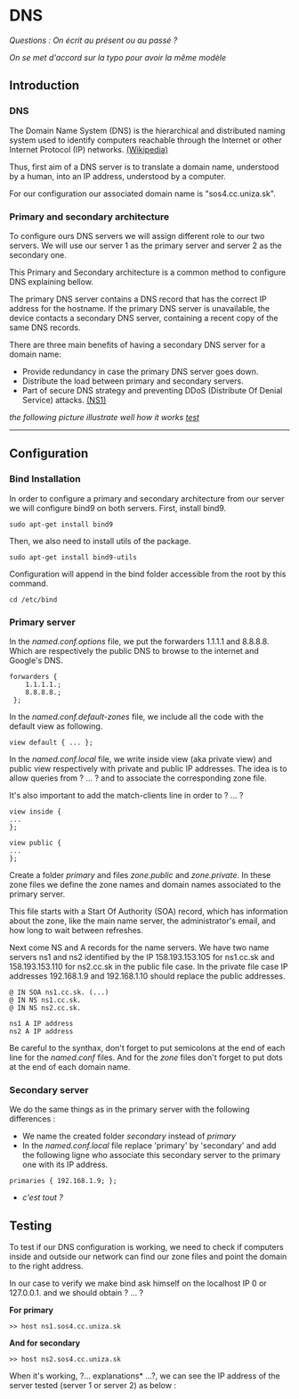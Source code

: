 # DNS

_Questions : On écrit au présent ou au passé ?_

_On se met d'accord sur la typo pour avoir la même modèle_

## Introduction

### DNS

The Domain Name System (DNS) is the hierarchical and distributed naming system used to identify computers reachable through the Internet or other Internet Protocol (IP) networks. [(Wikipedia)](https://en.wikipedia.org/wiki/Domain_Name_System)

Thus, first aim of a DNS server is to translate a domain name, understood by a human, into an IP address, understood by a computer.

For our configuration our associated domain name is "sos4.cc.uniza.sk".

### Primary and secondary architecture

To configure ours DNS servers we will assign different role to our two servers. We will use our server 1 as the primary server and server 2 as the secondary one.

This Primary and Secondary architecture is a common method to configure DNS explaining bellow.

The primary DNS server contains a DNS record that has the correct IP address for the hostname. If the primary DNS server is unavailable, the device contacts a secondary DNS server, containing a recent copy of the same DNS records.

There are three main benefits of having a secondary DNS server for a domain name:

-   Provide redundancy in case the primary DNS server goes down.
-   Distribute the load between primary and secondary servers.
-   Part of secure DNS strategy and preventing DDoS (Distribute Of Denial Service) attacks.
    [(NS1)](https://ns1.com/resources/primary-dns-vs-secondary-dns-and-advanced-use-cases)

_the following picture illustrate well how it works
[test](/What-is-Primary-DNS.svg)_

---

## Configuration

### Bind Installation

In order to configure a primary and secondary architecture from our server we will configure bind9 on both servers. First, install bind9.

`sudo apt-get install bind9`

Then, we also need to install utils of the package.

`sudo apt-get install bind9-utils`

Configuration will append in the bind folder accessible from the root by this command.

`cd /etc/bind`

### Primary server

In the _named.conf.options_ file, we put the forwarders 1.1.1.1 and 8.8.8.8. Which are respectively the public DNS to browse to the internet and Google's DNS.

```
forwarders {
    1.1.1.1.;
    8.8.8.8.;
 };
```

In the _named.conf.default-zones_ file, we include all the code with the default view as following.

```
view default { ... };
```

In the _named.conf.local_ file, we write inside view (aka private view) and public view respectively with private and public IP addresses.
The idea is to allow queries from ? ... ? and to associate the corresponding zone file.

It's also important to add the match-clients line in order to ? ... ?

```
view inside {
...
};
```

```
view public {
...
};
```

Create a folder _primary_ and files _zone.public_ and _zone.private_. In these zone files we define the zone names and domain names associated to the primary server.

This file starts with a Start Of Authority (SOA) record, which has information about the zone, like the main name server, the administrator's email, and how long to wait between refreshes.

Next come NS and A records for the name servers. We have two name servers ns1 and ns2 identified by the IP 158.193.153.105 for ns1.cc.sk and 158.193.153.110 for ns2.cc.sk in the public file case. In the private file case IP addresses 192.168.1.9 and 192.168.1.10 should replace the public addresses.

```
@ IN SOA ns1.cc.sk. (...)
@ IN NS ns1.cc.sk.
@ IN NS ns2.cc.sk.

ns1 A IP address
ns2 A IP address
```

Be careful to the synthax, don't forget to put semicolons at the end of each line for the _named.conf_ files. And for the _zone_ files don't forget to put dots at the end of each domain name.

### Secondary server

We do the same things as in the primary server with the following differences :

-   We name the created folder _secondary_ instead of _primary_
-   In the _named.conf.local_ file replace 'primary' by 'secondary' and add the following ligne who associate this secondary server to the primary one with its IP address.

```
primaries { 192.168.1.9; };
```

-   _c'est tout ?_

## Testing

To test if our DNS configuration is working, we need to check if computers inside and outside our network can find our zone files and point the domain to the right address.

In our case to verify we make bind ask himself on the localhost IP 0 or 127.0.0.1. and we should obtain ? ... ?

**For primary**

```
>> host ns1.sos4.cc.uniza.sk

```

**And for secondary**

```
>> host ns2.sos4.cc.uniza.sk

```

When it's working, ?... explanations\* ...?, we can see the IP address of the server tested (server 1 or server 2) as below :
